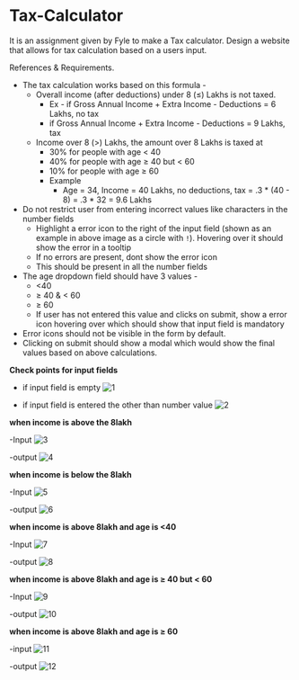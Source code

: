 # Tax-Calculator
It is an assignment given by Fyle to make a Tax calculator.
Design a website that allows for tax calculation based on a users input.

References & Requirements.
- The tax calculation works based on this formula -
    - Overall income (after deductions) under 8 (≤) Lakhs is not taxed.
        - Ex - if Gross Annual Income + Extra Income - Deductions =  6 Lakhs, no tax
        - if Gross Annual Income + Extra Income - Deductions =  9 Lakhs, tax
    - Income over 8 (>) Lakhs, the amount over 8 Lakhs is taxed at
        - 30% for people with age < 40
        - 40% for people with age ≥ 40 but < 60
        - 10% for people with age ≥ 60
        - Example
            - Age = 34, Income = 40 Lakhs, no deductions, tax = .3 * (40 - 8) = .3 * 32 = 9.6 Lakhs
- Do not restrict user from entering incorrect values like characters in the number fields
    - Highlight a error icon to the right of the input field (shown as an example in above image as a circle with `!`). Hovering over it should show the error in a tooltip
    - If no errors are present, dont show the error icon
    - This should be present in all the number fields
- The age dropdown field should have 3 values -
    - <40
    - ≥ 40 & < 60
    - ≥ 60
    - If user has not entered this value and clicks on submit, show a error icon hovering over which should show that input field is mandatory
- Error icons should not be visible in the form by default.
- Clicking on submit should show a modal which would show the final values based on above calculations.

**Check points for input fields**

- if input field is empty
        ![1](https://github.com/Sdrao10/Tax-Calculator/assets/125265386/6a0d4e42-7858-4a2f-9b1e-e519d3308f61)

- if input field is entered the other than number value
        ![2](https://github.com/Sdrao10/Tax-Calculator/assets/125265386/4ac4699f-560f-4f1d-841e-f529cd3bbd0b)

**when income is above the 8lakh**

-Input
        ![3](https://github.com/Sdrao10/Tax-Calculator/assets/125265386/b4448f8d-9b61-494a-97dd-27644b2be00d)

-output
        ![4](https://github.com/Sdrao10/Tax-Calculator/assets/125265386/5800efac-b49a-4b12-9be6-670ff38419ba)

**when income is below the 8lakh**

-Input
        ![5](https://github.com/Sdrao10/Tax-Calculator/assets/125265386/750a81ba-1d19-4160-ac0f-33da074a087f)

-output
        ![6](https://github.com/Sdrao10/Tax-Calculator/assets/125265386/dbdfb1f2-c697-41b8-ba0f-7f28b816fc0c)


**when income is above 8lakh and age is <40**

-Input
        ![7](https://github.com/Sdrao10/Tax-Calculator/assets/125265386/2bfc4499-acf2-4b47-94aa-b2fe3a79fd3c)

-output
        ![8](https://github.com/Sdrao10/Tax-Calculator/assets/125265386/7ff6f079-726f-4251-8a76-76bc672849e4)


**when income is above 8lakh and age is ≥ 40 but < 60**

-Input
        ![9](https://github.com/Sdrao10/Tax-Calculator/assets/125265386/70f656c2-c792-4dbe-b067-911f74d32041)

-output
        ![10](https://github.com/Sdrao10/Tax-Calculator/assets/125265386/9b16b2e7-3396-4259-8406-6c20d65b0ea0)

**when income is above 8lakh and age is ≥ 60**

-input
        ![11](https://github.com/Sdrao10/Tax-Calculator/assets/125265386/52a91c73-5553-42a6-95df-1a9d77034270)


-output
        ![12](https://github.com/Sdrao10/Tax-Calculator/assets/125265386/d6452cd6-0e53-43a2-b4cf-7208d1d4fd0d)









